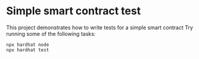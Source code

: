 # Simple smart contract test

This project demonstrates how to write tests for a simple smart contract
Try running some of the following tasks:

```shell
npx hardhat node
npx hardhat test
```
